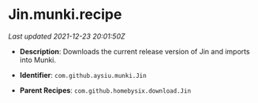 # Jin.munki.recipe

_Last updated 2021-12-23 20:01:50Z_

- **Description**: Downloads the current release version of Jin and imports into Munki.

- **Identifier**: `com.github.aysiu.munki.Jin`

- **Parent Recipes**: `com.github.homebysix.download.Jin`
